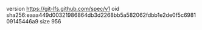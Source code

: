 version https://git-lfs.github.com/spec/v1
oid sha256:eaaa449d00321986864db3d2268bb5a582062fdbb1e2de0f5c698109145446a9
size 956
